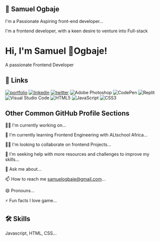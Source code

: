 
## 🚀 Samuel Ogbaje
I'm a Passionate Aspiring front-end developer...

I'm a frontend developer, with a keen desire to venture into Full-stack
# Hi, I'm Samuel 👋Ogbaje!

A passionate Frontend Developer
## 🔗 Links
[![portfolio](https://img.shields.io/badge/my_portfolio-000?style=for-the-badge&logo=ko-fi&logoColor=white)](https://katherineoelsner.com/)
[![linkedin](https://img.shields.io/badge/linkedin-0A66C2?style=for-the-badge&logo=linkedin&logoColor=white)](https://www.linkedin.com/in/samuel-ogbaje-71828010b//)
[![twitter](https://img.shields.io/badge/twitter-1DA1F2?style=for-the-badge&logo=twitter&logoColor=white)](https://twitter.com/Flam3s1/)
![Adobe Photoshop](https://img.shields.io/badge/adobe%20photoshop-%2331A8FF.svg?style=for-the-badge&logo=adobe%20photoshop&logoColor=white)
![CodePen](https://img.shields.io/badge/Codepen-000000?style=for-the-badge&logo=codepen&logoColor=white)
![Replit](https://img.shields.io/badge/Replit-DD1200?style=for-the-badge&logo=Replit&logoColor=white)
![Visual Studio Code](https://img.shields.io/badge/Visual%20Studio%20Code-0078d7.svg?style=for-the-badge&logo=visual-studio-code&logoColor=white)
![HTML5](https://img.shields.io/badge/html5-%23E34F26.svg?style=for-the-badge&logo=html5&logoColor=white)
![JavaScript](https://img.shields.io/badge/javascript-%23323330.svg?style=for-the-badge&logo=javascript&logoColor=%23F7DF1E)
![CSS3](https://img.shields.io/badge/css3-%231572B6.svg?style=for-the-badge&logo=css3&logoColor=white)


## Other Common GitHub Profile Sections
👩‍💻 I'm currently working on...

🧠 I'm currently learning Frontend Engineering with ALtschool Africa...

👯‍♀️ I'm looking to collaborate on frontend Projects...

🤔 I'm seeking help with more resources and challenges to improve my skills...

💬 Ask me about...

📫 How to reach me samuelogbaje@gmail.com...

😄 Pronouns...

⚡️ Fun facts I love game...


## 🛠 Skills
Javascript, HTML, CSS...

